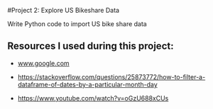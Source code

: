 #Project 2: Explore US Bikeshare Data

Write Python code to import US bike share data

## Resources I used during this project:

 - www.google.com

 - https://stackoverflow.com/questions/25873772/how-to-filter-a-dataframe-of-dates-by-a-particular-month-day

 - https://www.youtube.com/watch?v=oGzU688xCUs

